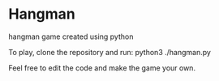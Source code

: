 # Hangman
hangman game created using python

To play, clone the repository and run:
  python3 ./hangman.py

Feel free to edit the code and make the game your own. 
